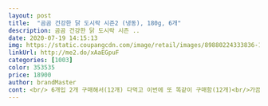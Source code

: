 ```yaml
---
layout: post 
title:  "곰곰 건강한 닭 도시락 시즌2 (냉동), 180g, 6개" 
description: 곰곰 건강한 닭 도시락 시즌 ..
date: 2020-07-19 14:15:13 
img: https://static.coupangcdn.com/image/retail/images/89880224333836-11fb7443-3b83-4e91-aa40-3d6e619fb2ea.jpg 
linkUrl: http://me2.do/xAaEGpuF 
categories: [1003] 
color: 353535 
price: 18900 
author: brandMaster 
cont: <br/> 6개입 2개 구매해서(12개) 다먹고 이번에 또 똑같이 구매함(12개)<br/>가끔  점심이나 저녁에 다른걸먹긴하지만 일주일에 한두번?<br/>가끔 먹다 보리인지 현미인지 껍데기가 안빠져있어서 껍질이 씹히는 경우 있는데 그거 말곤 괜찮아요<br/>거의 사료처럼 두달을 이렇게먹었습니다 (체중기록표사진첨부)<br/>곰곰  을 알고나서 애용중입니다!<br/>그냥 필요해서 움직이는게 전부... <br/><br/>꾸준히 다이어트 식단 먹어왔으면 괜찮을텐데<br/>내가 닭을 먹는건지 내가 닭인지<br/>냉동보관후  먹기전 꺼낸두고 사진처럼 뜨거운물에 넣고<br/>너무 다이어트하기 힘들다 그러면 점심은 맛있게 적당히 먹고 저녁을 도시락 먹는거 강추<br/>넘 맛있어요 이것만 점심 저녁 먹고 2주 넘어서 2키로 넘게 빠졌어요 요즘은 저녁에 도시락먹고 배고프면 고구마 작은거 두개 더 먹는중<br/>누르면 꽝꽝얼어있진않지만9시간지난거 치곤 딱딱했어요<br/>다이어트와 식단조절을하고있으며<br/>닭에는 핫소스가 맛있어요 하나도 안 맵고 미트볼 느낌나요<br/>닭은 첨인데 도시락시리즈를 나열해보자면<br/> 
---
```

 